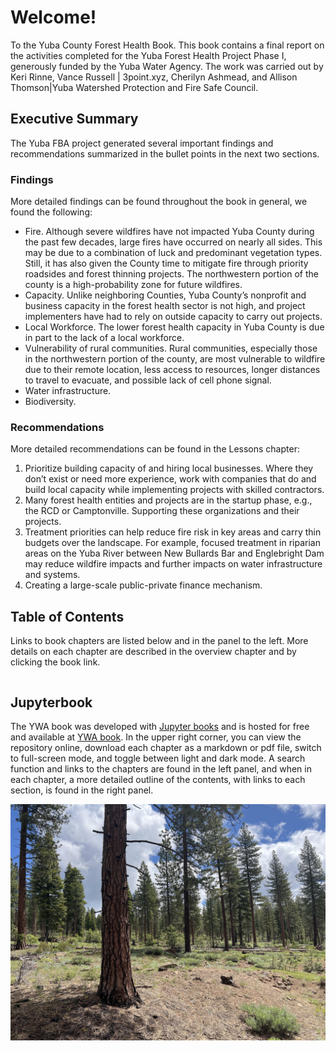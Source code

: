 # Welcome!

To the Yuba County Forest Health Book. This book contains a final report on the activities completed for the Yuba Forest Health Project Phase I, generously funded by the Yuba Water Agency. The work was carried out by Keri Rinne, Vance Russell | 3point.xyz, Cherilyn Ashmead, and Allison Thomson|Yuba Watershed Protection and Fire Safe Council. 

## Executive Summary
The Yuba FBA project generated several important findings and recommendations summarized in the bullet points in the next two sections.

### Findings
More detailed findings can be found throughout the book in general, we found the following:

- Fire. Although severe wildfires have not impacted Yuba County during the past few decades, large fires have occurred on nearly all sides. This may be due to a combination of luck and predominant vegetation types. Still, it has also given the County time to mitigate fire through priority roadsides and forest thinning projects. The northwestern portion of the county is a high-probability zone for future wildfires.
- Capacity. Unlike neighboring Counties, Yuba County’s nonprofit and business capacity in the forest health sector is not high, and project implementers have had to rely on outside capacity to carry out projects.
- Local Workforce. The lower forest health capacity in Yuba County is due in part to the lack of a local workforce.
- Vulnerability of rural communities. Rural communities, especially those in the northwestern portion of the county, are most vulnerable to wildfire due to their remote location, less access to resources, longer distances to travel to evacuate, and possible lack of cell phone signal.
- Water infrastructure.
- Biodiversity.

### Recommendations
More detailed recommendations can be found in the Lessons chapter:

1. Prioritize building capacity of and hiring local businesses. Where they don’t exist or need more experience, work with companies that do and build local capacity while implementing projects with skilled contractors.
2. Many forest health entities and projects are in the startup phase, e.g., the RCD or Camptonville. Supporting these organizations and their projects.
3. Treatment priorities can help reduce fire risk in key areas and carry thin budgets over the landscape. For example, focused treatment in riparian areas on the Yuba River between New Bullards Bar and Englebright Dam may reduce wildfire impacts and further impacts on water infrastructure and systems.
4. Creating a large-scale public-private finance mechanism.

## Table of Contents
Links to book chapters are listed below and in the panel to the left. More details on each chapter are described in the overview chapter and by clicking the book link.

```{tableofcontents}
```

## Jupyterbook
The YWA book was developed with [Jupyter books](https://jupyterbook.org) and is hosted for free and available at [YWA book](https://3point.xyz/ywabook). In the upper right corner, you can view the repository online, download each chapter as a markdown or pdf file, switch to full-screen mode, and toggle between light and dark mode. A search function and links to the chapters are found in the left panel, and when in each chapter, a more detailed outline of the contents, with links to each section, is found in the right panel.


![treated pine forest](figures/treated_pine.jpg)
